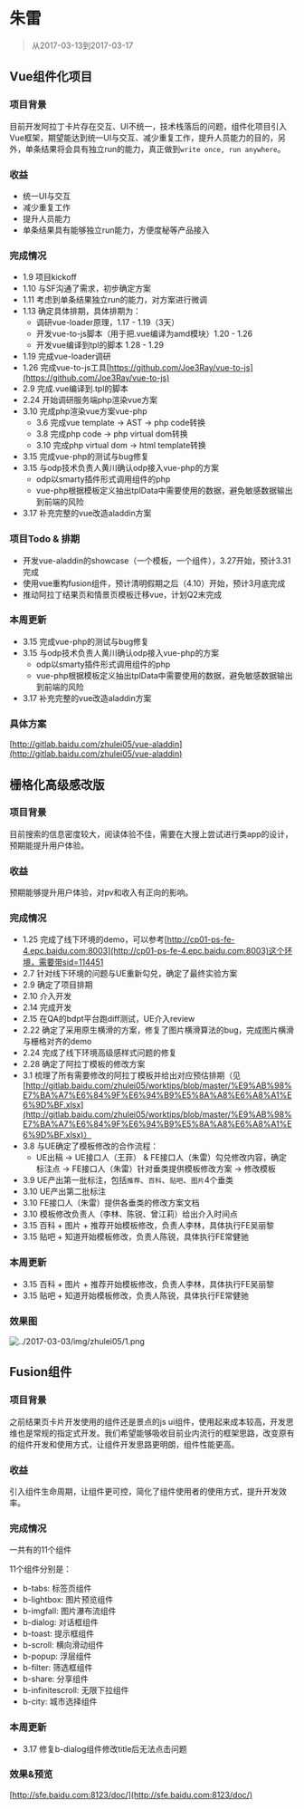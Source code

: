 # 朱雷

> 从2017-03-13到2017-03-17

## Vue组件化项目

### 项目背景

目前开发阿拉丁卡片存在交互、UI不统一，技术栈落后的问题，组件化项目引入Vue框架，期望能达到统一UI与交互、减少重复工作，提升人员能力的目的，另外，单条结果将会具有独立run的能力，真正做到`write once, run anywhere`。

### 收益

- 统一UI与交互
- 减少重复工作
- 提升人员能力
- 单条结果具有能够独立run能力，方便度秘等产品接入

### 完成情况

- 1.9 项目kickoff
- 1.10 与SF沟通了需求，初步确定方案
- 1.11 考虑到单条结果独立run的能力，对方案进行微调
- 1.13 确定具体排期，具体排期为：
    - 调研vue-loader原理，1.17 - 1.19（3天）
    - 开发vue-to-js脚本（用于把.vue编译为amd模块）1.20 - 1.26
    - 开发vue编译到tpl的脚本 1.28 - 1.29
- 1.19 完成vue-loader调研
- 1.26 完成vue-to-js工具[https://github.com/Joe3Ray/vue-to-js](https://github.com/Joe3Ray/vue-to-js)
- 2.9 完成.vue编译到.tpl的脚本
- 2.24 开始调研服务端php渲染vue方案
- 3.10 完成php渲染vue方案vue-php
    - 3.6 完成vue template -> AST -> php code转换
    - 3.8 完成php code -> php virtual dom转换
    - 3.10 完成php virtual dom -> html template转换
- 3.15 完成vue-php的测试与bug修复
- 3.15 与odp技术负责人黄川确认odp接入vue-php的方案
    - odp以smarty插件形式调用组件的php
    - vue-php根据模板定义抽出tplData中需要使用的数据，避免敏感数据输出到前端的风险
- 3.17 补充完整的vue改造aladdin方案

### 项目Todo & 排期

- 开发vue-aladdin的showcase（一个模板，一个组件），3.27开始，预计3.31完成
- 使用vue重构fusion组件，预计清明假期之后（4.10）开始，预计3月底完成
- 推动阿拉丁结果页和情景页模板迁移vue，计划Q2末完成

### 本周更新

- 3.15 完成vue-php的测试与bug修复
- 3.15 与odp技术负责人黄川确认odp接入vue-php的方案
    - odp以smarty插件形式调用组件的php
    - vue-php根据模板定义抽出tplData中需要使用的数据，避免敏感数据输出到前端的风险
- 3.17 补充完整的vue改造aladdin方案

### 具体方案

[http://gitlab.baidu.com/zhulei05/vue-aladdin](http://gitlab.baidu.com/zhulei05/vue-aladdin)

## 栅格化高级感改版

### 项目背景

目前搜索的信息密度较大，阅读体验不佳，需要在大搜上尝试进行类app的设计，预期能提升用户体验。

### 收益

预期能够提升用户体验，对pv和收入有正向的影响。

### 完成情况

- 1.25 完成了线下环境的demo，可以参考[http://cp01-ps-fe-4.epc.baidu.com:8003](http://cp01-ps-fe-4.epc.baidu.com:8003)这个环境，需要带sid=114451
- 2.7 针对线下环境的问题与UE重新勾兑，确定了最终实验方案
- 2.9 确定了项目排期
- 2.10 介入开发
- 2.14 完成开发
- 2.15 在QA的bdpt平台跑diff测试，UE介入review
- 2.22 确定了采用原生横滑的方案，修复了图片横滑算法的bug，完成图片横滑与栅格对齐的demo
- 2.24 完成了线下环境高级感样式问题的修复
- 2.28 确定了阿拉丁模板的修改方案
- 3.1 梳理了所有需要修改的阿拉丁模板并给出对应预估排期（见[http://gitlab.baidu.com/zhulei05/worktips/blob/master/%E9%AB%98%E7%BA%A7%E6%84%9F%E6%94%B9%E5%8A%A8%E6%A8%A1%E6%9D%BF.xlsx](http://gitlab.baidu.com/zhulei05/worktips/blob/master/%E9%AB%98%E7%BA%A7%E6%84%9F%E6%94%B9%E5%8A%A8%E6%A8%A1%E6%9D%BF.xlsx)）
- 3.8 与UE确定了模板修改的合作流程：
    - UE出稿 -> UE接口人（王菲） & FE接口人（朱雷）勾兑修改内容，确定标注点 -> FE接口人（朱雷）针对垂类提供模板修改方案 -> 修改模板
- 3.9 UE产出第一批标注，包括`推荐`、`百科`、`贴吧`、`图片`4个垂类
- 3.10 UE产出第二批标注
- 3.10 FE接口人（朱雷）提供各垂类的修改方案文档
- 3.10 模板修改负责人（李林、陈锐、曾江莉）给出介入时间点
- 3.15 百科 + 图片 + 推荐开始模板修改，负责人李林，具体执行FE吴丽黎
- 3.15 贴吧 + 知道开始模板修改，负责人陈锐，具体执行FE常健驰

### 本周更新

- 3.15 百科 + 图片 + 推荐开始模板修改，负责人李林，具体执行FE吴丽黎
- 3.15 贴吧 + 知道开始模板修改，负责人陈锐，具体执行FE常健驰

### 效果图

![../2017-03-03/img/zhulei05/1.png](./img/zhulei05/1.png)

## Fusion组件

### 项目背景

之前结果页卡片开发使用的组件还是景点的js ui组件，使用起来成本较高，开发思维也是常规的指定式开发。我们希望能够吸收目前业内流行的框架思路，改变原有的组件开发和使用方式，让组件开发思路更明朗，组件性能更高。

### 收益

引入组件生命周期，让组件更可控，简化了组件使用者的使用方式，提升开发效率。

### 完成情况

一共有的11个组件

11个组件分别是：

- b-tabs: 标签页组件
- b-lightbox: 图片预览组件
- b-imgfall: 图片瀑布流组件
- b-dialog: 对话框组件
- b-toast: 提示框组件
- b-scroll: 横向滑动组件
- b-popup: 浮层组件
- b-filter: 筛选框组件
- b-share: 分享组件
- b-infinitescroll: 无限下拉组件
- b-city: 城市选择组件

### 本周更新

- 3.17 修复b-dialog组件修改title后无法点击问题

### 效果&预览

[http://sfe.baidu.com:8123/doc/](http://sfe.baidu.com:8123/doc/)

